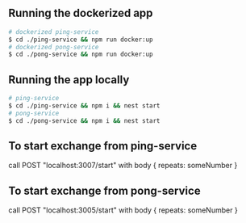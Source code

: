 ## Running the dockerized app

```bash
# dockerized ping-service
$ cd ./ping-service && npm run docker:up
# dockerized pong-service
$ cd ./pong-service && npm run docker:up
```

## Running the app locally

```bash
# ping-service
$ cd ./ping-service && npm i && nest start
# pong-service
$ cd ./pong-service && npm i && nest start
```

## To start exchange from ping-service

call POST "localhost:3007/start" with body { repeats: someNumber }

## To start exchange from pong-service

call POST "localhost:3005/start" with body { repeats: someNumber }
